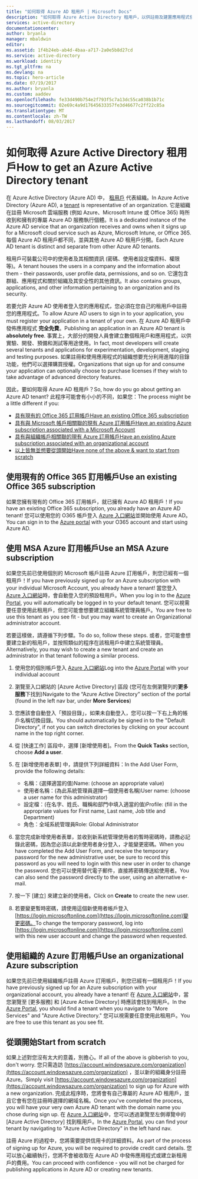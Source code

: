 ```yaml
---
title: "如何取得 Azure AD 租用戶 | Microsoft Docs"
description: "如何取得 Azure Active Directory 租用戶，以供註冊及建置應用程式使用。"
services: active-directory
documentationcenter: 
author: bryanla
manager: mbaldwin
editor: 
ms.assetid: 1f4b24eb-ab4d-4baa-a717-2a0e5b8d27cd
ms.service: active-directory
ms.workload: identity
ms.tgt_pltfrm: na
ms.devlang: na
ms.topic: hero-article
ms.date: 07/19/2017
ms.author: bryanla
ms.custom: aaddev
ms.openlocfilehash: fe33d490b754e2f793f5c7a13dc55ca038b1b71c
ms.sourcegitcommit: 02e69c4a9d17645633357fe3d46677c2ff22c85a
ms.translationtype: MT
ms.contentlocale: zh-TW
ms.lasthandoff: 08/03/2017
---
```

# <a name="how-to-get-an-azure-active-directory-tenant"></a><span data-ttu-id="d3c74-103">如何取得 Azure Active Directory 租用戶</span><span class="sxs-lookup"><span data-stu-id="d3c74-103">How to get an Azure Active Directory tenant</span></span>
<span data-ttu-id="d3c74-104">在 Azure Active Directory (Azure AD) 中， [租用戶](https://msdn.microsoft.com/library/azure/jj573650.aspx#BKMK_WhatIsAnAzureADTenant) 代表組織。</span><span class="sxs-lookup"><span data-stu-id="d3c74-104">In Azure Active Directory (Azure AD), a [tenant](https://msdn.microsoft.com/library/azure/jj573650.aspx#BKMK_WhatIsAnAzureADTenant) is representative of an organization.</span></span>  <span data-ttu-id="d3c74-105">它是組織在註冊 Microsoft 雲端服務 (例如 Azure、Microsoft Intune 或 Office 365) 時所收到和擁有的專屬 Azure AD 服務執行個體。</span><span class="sxs-lookup"><span data-stu-id="d3c74-105">It is a dedicated instance of the Azure AD service that an organization receives and owns when it signs up for a Microsoft cloud service such as Azure, Microsoft Intune, or Office 365.</span></span>  <span data-ttu-id="d3c74-106">每個 Azure AD 租用戶都不同，並與其他 Azure AD 租用戶分開。</span><span class="sxs-lookup"><span data-stu-id="d3c74-106">Each Azure AD tenant is distinct and separate from other Azure AD tenants.</span></span>  

<span data-ttu-id="d3c74-107">租用戶可裝載公司中的使用者及其相關資訊 (密碼、使用者設定檔資料、權限等)。</span><span class="sxs-lookup"><span data-stu-id="d3c74-107">A tenant houses the users in a company and the information about them - their passwords, user profile data, permissions, and so on.</span></span>  <span data-ttu-id="d3c74-108">它還包含群組、應用程式和關於組織及其安全性的其他資訊。</span><span class="sxs-lookup"><span data-stu-id="d3c74-108">It also contains groups, applications, and other information pertaining to an organization and its security.</span></span>

<span data-ttu-id="d3c74-109">若要允許 Azure AD 使用者登入您的應用程式，您必須在您自己的租用戶中註冊您的應用程式。</span><span class="sxs-lookup"><span data-stu-id="d3c74-109">To allow Azure AD users to sign in to your application, you must register your application in a tenant of your own.</span></span>  <span data-ttu-id="d3c74-110">在 Azure AD 租用戶中發佈應用程式 **完全免費**。</span><span class="sxs-lookup"><span data-stu-id="d3c74-110">Publishing an application in an Azure AD tenant is **absolutely free**.</span></span>  <span data-ttu-id="d3c74-111">事實上，大部分的開發人員會建立數個租用戶和應用程式，以供實驗、開發、預備和測試等用途使用。</span><span class="sxs-lookup"><span data-stu-id="d3c74-111">In fact, most developers will create several tenants and applications for experimentation, development, staging and testing purposes.</span></span>  <span data-ttu-id="d3c74-112">如果註冊和使用應用程式的組織想要充分利用進階的目錄功能，他們可以選擇購買授權。</span><span class="sxs-lookup"><span data-stu-id="d3c74-112">Organizations that sign up for and consume your application can optionally choose to purchase licenses if they wish to take advantage of advanced directory features.</span></span>

<span data-ttu-id="d3c74-113">因此，要如何取得 Azure AD 租用戶？</span><span class="sxs-lookup"><span data-stu-id="d3c74-113">So, how do you go about getting an Azure AD tenant?</span></span>  <span data-ttu-id="d3c74-114">此程序可能會有小小的不同，如果您：</span><span class="sxs-lookup"><span data-stu-id="d3c74-114">The process might be a little different if you:</span></span>

* [<span data-ttu-id="d3c74-115">具有現有的 Office 365 訂用帳戶</span><span class="sxs-lookup"><span data-stu-id="d3c74-115">Have an existing Office 365 subscription</span></span>](#use-an-existing-office-365-subscription)
* [<span data-ttu-id="d3c74-116">具有與 Microsoft 帳戶相關聯的現有 Azure 訂用帳戶</span><span class="sxs-lookup"><span data-stu-id="d3c74-116">Have an existing Azure subscription associated with a Microsoft Account</span></span>](#use-an-msa-azure-subscription)
* [<span data-ttu-id="d3c74-117">具有與組織帳戶相關聯的現有 Azure 訂用帳戶</span><span class="sxs-lookup"><span data-stu-id="d3c74-117">Have an existing Azure subscription associated with an organizational account</span></span>](#use-an-organizational-azure-subscription)
* [<span data-ttu-id="d3c74-118">以上皆無並想要從頭開始</span><span class="sxs-lookup"><span data-stu-id="d3c74-118">Have none of the above & want to start from scratch</span></span>](#start-from-scratch)

## <a name="use-an-existing-office-365-subscription"></a><span data-ttu-id="d3c74-119">使用現有的 Office 365 訂用帳戶</span><span class="sxs-lookup"><span data-stu-id="d3c74-119">Use an existing Office 365 subscription</span></span>
<span data-ttu-id="d3c74-120">如果您擁有現有的 Office 365 訂用帳戶，就已擁有 Azure AD 租用戶！</span><span class="sxs-lookup"><span data-stu-id="d3c74-120">If you have an existing Office 365 subscription, you already have an Azure AD tenant!</span></span> <span data-ttu-id="d3c74-121">您可以使用您的 O365 帳戶登入 [Azure 入口網站](https://portal.azure.com)並開始使用 Azure AD。</span><span class="sxs-lookup"><span data-stu-id="d3c74-121">You can sign in to the [Azure portal](https://portal.azure.com) with your O365 account and start using Azure AD.</span></span>

## <a name="use-an-msa-azure-subscription"></a><span data-ttu-id="d3c74-122">使用 MSA Azure 訂用帳戶</span><span class="sxs-lookup"><span data-stu-id="d3c74-122">Use an MSA Azure subscription</span></span>
<span data-ttu-id="d3c74-123">如果您先前已使用個別的 Microsoft 帳戶註冊 Azure 訂用帳戶，則您已經有一個租用戶！</span><span class="sxs-lookup"><span data-stu-id="d3c74-123">If you have previously signed up for an Azure subscription with your individual Microsoft Account, you already have a tenant!</span></span>  <span data-ttu-id="d3c74-124">當您登入 [Azure 入口網站](https://portal.azure.com)時，會自動登入您的預設租用戶。</span><span class="sxs-lookup"><span data-stu-id="d3c74-124">When you log in to the [Azure Portal](https://portal.azure.com), you will automatically be logged in to your default tenant.</span></span> <span data-ttu-id="d3c74-125">您可以視需要任意使用此租用戶，但您可能會想要建立組織系統管理員帳戶。</span><span class="sxs-lookup"><span data-stu-id="d3c74-125">You are free to use this tenant as you see fit - but you may want to create an Organizational administrator account.</span></span>

<span data-ttu-id="d3c74-126">若要這樣做，請遵循下列步驟。</span><span class="sxs-lookup"><span data-stu-id="d3c74-126">To do so, follow these steps.</span></span>  <span data-ttu-id="d3c74-127">或者，您可能會想要建立新的租用戶，並按照類似的程序在該租用戶中建立系統管理員。</span><span class="sxs-lookup"><span data-stu-id="d3c74-127">Alternatively, you may wish to create a new tenant and create an administrator in that tenant following a similar process.</span></span>

1. <span data-ttu-id="d3c74-128">使用您的個別帳戶登入 [Azure 入口網站](https://portal.azure.com)</span><span class="sxs-lookup"><span data-stu-id="d3c74-128">Log into the [Azure Portal](https://portal.azure.com) with your individual account</span></span>
2. <span data-ttu-id="d3c74-129">瀏覽至入口網站的 [Azure Active Directory] 區段 (您可在左側瀏覽列的**更多服務**下找到)</span><span class="sxs-lookup"><span data-stu-id="d3c74-129">Navigate to the “Azure Active Directory” section of the portal (found in the left nav bar, under **More Services**)</span></span>
3. <span data-ttu-id="d3c74-130">您應該會自動登入「預設目錄」，如果未自動登入，您可以按一下右上角的帳戶名稱切換目錄。</span><span class="sxs-lookup"><span data-stu-id="d3c74-130">You should automatically be signed in to the "Default Directory", if not you can switch directories by clicking on your account name in the top right corner.</span></span>
4. <span data-ttu-id="d3c74-131">從 [快速工作] 區段中，選擇 [新增使用者]。</span><span class="sxs-lookup"><span data-stu-id="d3c74-131">From the **Quick Tasks** section, choose **Add a user**.</span></span>
5. <span data-ttu-id="d3c74-132">在 [新增使用者表單] 中，請提供下列詳細資料：</span><span class="sxs-lookup"><span data-stu-id="d3c74-132">In the Add User Form, provide the following details:</span></span>

   * <span data-ttu-id="d3c74-133">名稱：(選擇適當的值)</span><span class="sxs-lookup"><span data-stu-id="d3c74-133">Name: (choose an appropriate value)</span></span>
   * <span data-ttu-id="d3c74-134">使用者名稱：(為此系統管理員選擇一個使用者名稱)</span><span class="sxs-lookup"><span data-stu-id="d3c74-134">User name: (choose a user name for this administrator)</span></span>
   * <span data-ttu-id="d3c74-135">設定檔：(在名字、姓氏、職稱和部門中填入適當的值)</span><span class="sxs-lookup"><span data-stu-id="d3c74-135">Profile: (fill in the appropriate values for First name, Last name, Job title and Department)</span></span>
   * <span data-ttu-id="d3c74-136">角色：全域系統管理員</span><span class="sxs-lookup"><span data-stu-id="d3c74-136">Role: Global Administrator</span></span>
6. <span data-ttu-id="d3c74-137">當您完成新增使用者表單，並收到新系統管理使用者的暫時密碼時，請務必記錄此密碼，因為您必須以此新使用者身分登入，才能變更密碼。</span><span class="sxs-lookup"><span data-stu-id="d3c74-137">When you have completed the Add User Form, and receive the temporary password for the new administrative user, be sure to record this password as you will need to login with this new user in order to change the password.</span></span> <span data-ttu-id="d3c74-138">您也可以使用替代電子郵件，直接將密碼傳送給使用者。</span><span class="sxs-lookup"><span data-stu-id="d3c74-138">You can also send the password directly to the user, using an alternative e-mail.</span></span>
7. <span data-ttu-id="d3c74-139">按一下 [建立] 來建立新的使用者。</span><span class="sxs-lookup"><span data-stu-id="d3c74-139">Click on **Create** to create the new user.</span></span>
8. <span data-ttu-id="d3c74-140">若要變更暫時密碼，請使用這個新使用者帳戶登入 [https://login.microsoftonline.com](https://login.microsoftonline.com)變更密碼。</span><span class="sxs-lookup"><span data-stu-id="d3c74-140">To change the temporary password, log into [https://login.microsoftonline.com](https://login.microsoftonline.com) with this new user account and change the password when requested.</span></span>

## <a name="use-an-organizational-azure-subscription"></a><span data-ttu-id="d3c74-141">使用組織的 Azure 訂用帳戶</span><span class="sxs-lookup"><span data-stu-id="d3c74-141">Use an organizational Azure subscription</span></span>
<span data-ttu-id="d3c74-142">如果您先前已使用組織帳戶註冊 Azure 訂用帳戶，則您已經有一個租用戶！</span><span class="sxs-lookup"><span data-stu-id="d3c74-142">If you have previously signed up for an Azure subscription with your organizational account, you already have a tenant!</span></span>  <span data-ttu-id="d3c74-143">在 [Azure 入口網站](https://portal.azure.com)中，當您瀏覽至 [更多服務] 和 [Azure Active Directory] 時應該會找到租用戶。</span><span class="sxs-lookup"><span data-stu-id="d3c74-143">In the [Azure Portal](https://portal.azure.com), you should find a tenant when you navigate to "More Services" and "Azure Active Directory."</span></span>  <span data-ttu-id="d3c74-144">您可以視需要任意使用此租用戶。</span><span class="sxs-lookup"><span data-stu-id="d3c74-144">You are free to use this tenant as you see fit.</span></span>

## <a name="start-from-scratch"></a><span data-ttu-id="d3c74-145">從頭開始</span><span class="sxs-lookup"><span data-stu-id="d3c74-145">Start from scratch</span></span>
<span data-ttu-id="d3c74-146">如果上述對您沒有太大的意義，別擔心。</span><span class="sxs-lookup"><span data-stu-id="d3c74-146">If all of the above is gibberish to you, don't worry.</span></span>  <span data-ttu-id="d3c74-147">您只需造訪 [https://account.windowsazure.com/organization](https://account.windowsazure.com/organization) ，並以新的組織身分註冊 Azure。</span><span class="sxs-lookup"><span data-stu-id="d3c74-147">Simply visit [https://account.windowsazure.com/organization](https://account.windowsazure.com/organization) to sign up for Azure with a new organization.</span></span>  <span data-ttu-id="d3c74-148">完成此程序時，您將會有自己專屬的 Azure AD 租用戶，並且它會有您在註冊時選擇的網域名稱。</span><span class="sxs-lookup"><span data-stu-id="d3c74-148">Once you've completed the process, you will have your very own Azure AD tenant with the domain name you chose during sign up.</span></span>  <span data-ttu-id="d3c74-149">在 [Azure 入口網站](https://portal.azure.com)中，您可以透過瀏覽至左側導覽中的 [Azure Active Directory] 找到租用戶。</span><span class="sxs-lookup"><span data-stu-id="d3c74-149">In the [Azure Portal](https://portal.azure.com), you can find your tenant by navigating to "Azure Active Directory" in the left hand nav.</span></span>

<span data-ttu-id="d3c74-150">註冊 Azure 的過程中，您將需要提供信用卡的詳細資料。</span><span class="sxs-lookup"><span data-stu-id="d3c74-150">As part of the process of signing up for Azure, you will be required to provide credit card details.</span></span>  <span data-ttu-id="d3c74-151">您可以放心繼續執行，您將不會被收取在 Azure AD 中發佈應用程式或建立新租用戶的費用。</span><span class="sxs-lookup"><span data-stu-id="d3c74-151">You can proceed with confidence - you will not be charged for publishing applications in Azure AD or creating new tenants.</span></span>
